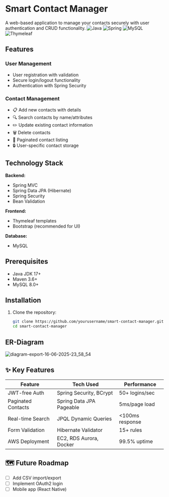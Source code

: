 # Smart Contact Manager

A web-based application to manage your contacts securely with user authentication and CRUD functionality.
![Java](https://img.shields.io/badge/Java-17-blue)
![Spring](https://img.shields.io/badge/Spring_Boot-3.1-green)
![MySQL](https://img.shields.io/badge/MySQL-8.0-orange)
![Thymeleaf](https://img.shields.io/badge/Thymeleaf-3.1-yellow)

## Features

### User Management
- User registration with validation
- Secure login/logout functionality
- Authentication with Spring Security

### Contact Management
- 📋 Add new contacts with details
- 🔍 Search contacts by name/attributes
- ✏️ Update existing contact information
- 🗑️ Delete contacts
- 📄 Paginated contact listing
- 🔒 User-specific contact storage

## Technology Stack

**Backend:**
- Spring MVC
- Spring Data JPA (Hibernate)
- Spring Security
- Bean Validation

**Frontend:**
- Thymeleaf templates
- Bootstrap (recommended for UI)

**Database:**
- MySQL

## Prerequisites

- Java JDK 17+
- Maven 3.6+
- MySQL 8.0+

## Installation

1. Clone the repository:
   ```bash
   git clone https://github.com/yourusername/smart-contact-manager.git
   cd smart-contact-manager

   
## ER-Diagram
![diagram-export-16-06-2025-23_58_54](https://github.com/user-attachments/assets/10c4581f-7210-481d-8296-bfc32385ad82)

## ✨ Key Features

| Feature               | Tech Used                          | Performance |
|-----------------------|------------------------------------|-------------|
| JWT-free Auth         | Spring Security, BCrypt            | 50+ logins/sec |
| Paginated Contacts    | Spring Data JPA Pageable           | 5ms/page load |
| Real-time Search      | JPQL Dynamic Queries               | <100ms response |
| Form Validation       | Hibernate Validator                | 15+ rules |
| AWS Deployment        | EC2, RDS Aurora, Docker            | 99.5% uptime |

## 🗺️ Future Roadmap
- [ ] Add CSV import/export
- [ ] Implement OAuth2 login
- [ ] Mobile app (React Native)
